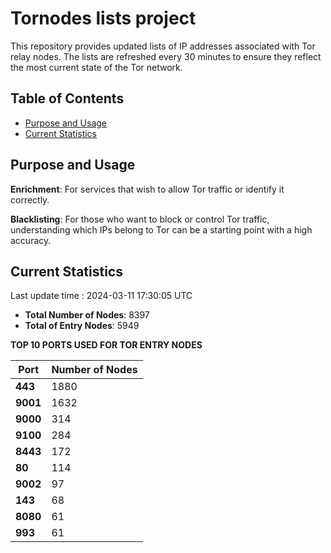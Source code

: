# Tornodes lists project

This repository provides updated lists of IP addresses associated with Tor relay nodes. The lists are refreshed every 30 minutes to ensure they reflect the most current state of the Tor network.

## Table of Contents

- [Purpose and Usage](#purpose-and-usage)
- [Current Statistics](#current-statistics)


## Purpose and Usage

**Enrichment**: For services that wish to allow Tor traffic or identify it correctly.

**Blacklisting**: For those who want to block or control Tor traffic, understanding which IPs belong to Tor can be a starting point with a high accuracy.

## Current Statistics

Last update time : 2024-03-11 17:30:05 UTC

- **Total Number of Nodes**: 8397
- **Total of Entry Nodes**: 5949

**TOP 10 PORTS USED FOR TOR ENTRY NODES**

| **Port** | **Number of Nodes** |
|------|-----------------|
| **443**   | 1880  |
| **9001**   | 1632  |
| **9000**   | 314  |
| **9100**   | 284  |
| **8443**   | 172  |
| **80**   | 114  |
| **9002**   | 97  |
| **143**   | 68  |
| **8080**   | 61  |
| **993**   | 61  |

